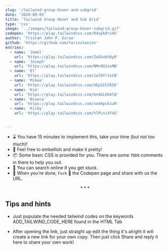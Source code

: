 ```yaml
---
slug: '/tailwind-group-hover-and-subgrid'
date: '2024-09-05'
title: 'Tailwind Group Hover and Sub Grid'
type: 'css'
image: '../images/tailwind-group-hover-subgrid.gif'
codepen: 'https://play.tailwindcss.com/R4spkOriHS'
author: 'Tristan John P. Girao'
github: 'https://github.com/torisutanjon'
entries:
  - name: 'Jomel'
    url: 'https://play.tailwindcss.com/ZoGVuUt0yR'
  - name: 'Joseph'
    url: 'https://play.tailwindcss.com/NMn9QJosMB'
  - name: 'El'
    url: 'https://play.tailwindcss.com/iwl0frJsVQ'
  - name: 'Mikee'
    url: 'https://play.tailwindcss.com/UEpSICCRIK'
  - name: 'Kim'
    url: 'https://play.tailwindcss.com/bn4GLED4lQ'
  - name: 'Bianca'
    url: 'https://play.tailwindcss.com/xe49pck1uR'
  - name: 'Kirby'
    url: 'https://play.tailwindcss.com/hlPLni4fUG'


---
```


* ⌛ You have 15 minutes to implement this, take your time (but not too much)!
* 💅 Feel free to embellish and make it pretty!
* 📦 Some basic CSS is provided for you. There are some `TODO` comments in there to help you out.
* 🧙 You can search online if you get stuck.
* 🎉 When you're done, `Fork` 🍴 the Codepen page and share with us the URL.

<p align='center'>* * *</p>

## Tips and hints

- Just populate the needed tailwind codes on the keywords ADD_TAILWIND_CODE_HERE found in the HTML Tab

- After opening the link, just straight up edit the thing it's alright it will create a new link for your own copy. Then just click Share and reply it here to share your own work!
